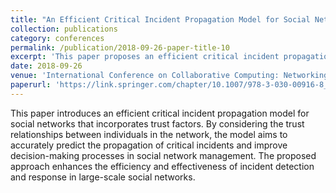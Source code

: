 ```yaml
---
title: "An Efficient Critical Incident Propagation Model for Social Networks Based on Trust Factor"
collection: publications
category: conferences
permalink: /publication/2018-09-26-paper-title-10
excerpt: 'This paper proposes an efficient critical incident propagation model for social networks, incorporating trust factors.'
date: 2018-09-26
venue: 'International Conference on Collaborative Computing: Networking, Applications and Worksharing'
paperurl: 'https://link.springer.com/chapter/10.1007/978-3-030-00916-8_39'
---
```

This paper introduces an efficient critical incident propagation model for social networks that incorporates trust factors. By considering the trust relationships between individuals in the network, the model aims to accurately predict the propagation of critical incidents and improve decision-making processes in social network management. The proposed approach enhances the efficiency and effectiveness of incident detection and response in large-scale social networks.
